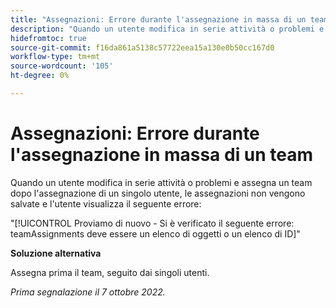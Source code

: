 ```yaml
---
title: "Assegnazioni: Errore durante l'assegnazione in massa di un team"
description: "Quando un utente modifica in serie attività o problemi e assegna un team dopo l'assegnazione di un singolo utente, le assegnazioni non vengono salvate e l'utente visualizza un errore."
hidefromtoc: true
source-git-commit: f16da861a5138c57722eea15a130e0b50cc167d0
workflow-type: tm+mt
source-wordcount: '105'
ht-degree: 0%

---
```



# Assegnazioni: Errore durante l&#39;assegnazione in massa di un team

Quando un utente modifica in serie attività o problemi e assegna un team dopo l&#39;assegnazione di un singolo utente, le assegnazioni non vengono salvate e l&#39;utente visualizza il seguente errore:

&quot;[!UICONTROL Proviamo di nuovo - Si è verificato il seguente errore: teamAssignments deve essere un elenco di oggetti o un elenco di ID]&quot;

**Soluzione alternativa**

Assegna prima il team, seguito dai singoli utenti.

_Prima segnalazione il 7 ottobre 2022._

